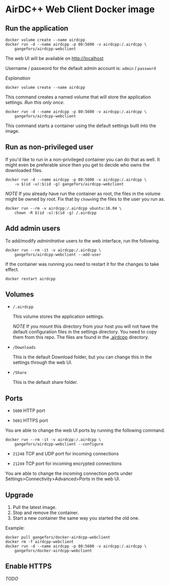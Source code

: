 AirDC++ Web Client Docker image
===============================

Run the application
-------------------

	docker volume create --name airdcpp
	docker run -d --name airdcpp -p 80:5600 -v airdcpp:/.airdcpp \
	    gangefors/airdcpp-webclient

The web UI will be available on [http://localhost]

Username / password for the default admin account is: `admin` / `password`

*Explanation*

    docker volume create --name airdcpp

This command creates a named volume that will store the application settings.
*Run this only once.*

    docker run -d --name airdcpp -p 80:5600 -v airdcpp:/.airdcpp \ 
        gangefors/airdcpp-webclient

This command starts a container using the default settings built into the
image.


Run as non-privileged user
--------------------------

If you'd like to run in a non-privileged container you can do that as well.
It might even be preferable since then you get to decide who owns the
downloaded files.

    docker run -d --name airdcpp -p 80:5600 -v airdcpp:/.airdcpp \
        -u $(id -u):$(id -g) gangefors/airdcpp-webclient

*NOTE*
If you already have run the container as root, the files in the volume might
be owned by root. Fix that by `chown`ing the files to the user you run as.

    docker run --rm -v airdcpp:/.airdcpp ubuntu:16.04 \
        chown -R $(id -u):$(id -g) /.airdcpp


Add admin users
---------------

To add/modify *adminitrative* users to the web interface, run the following.

    docker run --rm -it -v airdcpp:/.airdcpp \
        gangefors/airdcpp-webclient --add-user

If the container was running you need to restart it for the changes to take
effect.

    docker restart airdcpp    


Volumes
-------

- `/.airdcpp`

  This volume stores the application settings.

  *NOTE*
  If you mount this directory from your host you will not have the default
  configuration files in the settings directory. You need to copy them from
  this repo. The files are found in the [.airdcpp] directory.

- `/Downloads`

  This is the default Download folder, but you can change this in the
  settings through the web UI.

- `/Share`

  This is the default share folder.


Ports
-----

- `5600` HTTP port

- `5601` HTTPS port

You are able to change the web UI ports by running the following command.

    docker run --rm -it -v airdcpp:/.airdcpp \
        gangefors/airdcpp-webclient --configure
        
- `21248` TCP and UDP port for incoming connections

- `21249` TCP port for incoming encrypted connections

You are able to change the incoming connection ports under
Settings>Connectivity>Advanced>Ports in the web UI.


Upgrade
-------
1. Pull the latest image.
2. Stop and remove the container.
3. Start a new container the same way you started the old one.

Example:

    docker pull gangefors/docker-airdcpp-webclient
    docker rm -f airdcpp-webclient
    docker run -d --name airdcpp -p 80:5600 -v airdcpp:/.airdcpp \
        gangefors/docker-airdcpp-webclient


Enable HTTPS
------------

*TODO*


[http://localhost]: http://localhost
[.airdcpp]: .airdcpp